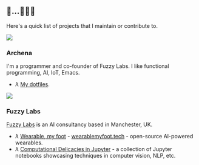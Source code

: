 ## 🐝...🐝🐝🐝

Here's a quick list of projects that I maintain or contribute to.

![](https://badges.pufler.dev/visits/archena/archena)

### Archena

I'm a programmer and co-founder of Fuzzy Labs. I like functional programming, AI, IoT, Emacs.

* *λ* [My dotfiles](github.com/archena/dotfiles).

<a href="https://www.linkedin.com/in/matt-squire-a19896125/">
  <img src="https://img.shields.io/badge/linkedin-%230077B5.svg?&style=for-the-badge&logo=linkedin&logoColor=white"/>
</a>

### Fuzzy Labs

[Fuzzy Labs](https://fuzzylabs.ai) is an AI consultancy based in Manchester, UK.

* *λ* [Wearable, my foot](github.com/fuzzylabs/wearable-my-foot) - [wearablemyfoot.tech](https://wearablemyfoot.tech) - open-source AI-powered wearables.
* *λ* [Computational Delicacies in Jupyter](github.com/fuzzylabs/computational-delicacies-jupyter) - a collection of Jupyter notebooks showcasing techniques in computer vision, NLP, etc.
